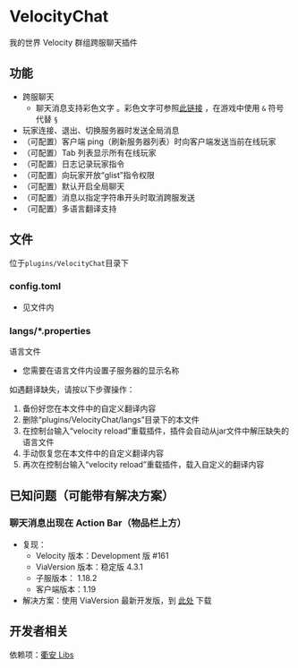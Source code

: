 # VelocityChat

我的世界 Velocity 群组跨服聊天插件

## 功能

- 跨服聊天
    - 聊天消息支持彩色文字
      。彩色文字可参照[此链接](https://wiki.biligame.com/mc/%E6%A0%BC%E5%BC%8F%E5%8C%96%E4%BB%A3%E7%A0%81)
      ，在游戏中使用 `&`
      符号代替 `§`
- 玩家连接、退出、切换服务器时发送全局消息
- （可配置）客户端 ping（刷新服务器列表）时向客户端发送当前在线玩家
- （可配置）Tab 列表显示所有在线玩家
- （可配置）日志记录玩家指令
- （可配置）向玩家开放“glist”指令权限
- （可配置）默认开启全局聊天
- （可配置）消息以指定字符串开头时取消跨服发送
- （可配置）多语言翻译支持

## 文件

位于`plugins/VelocityChat`目录下

### config.toml

- 见文件内

### langs/*.properties

语言文件

- 您需要在语言文件内设置子服务器的显示名称

如遇翻译缺失，请按以下步骤操作：

1. 备份好您在本文件中的自定义翻译内容
2. 删除“plugins/VelocityChat/langs”目录下的本文件
3. 在控制台输入“velocity reload”重载插件，插件会自动从jar文件中解压缺失的语言文件
4. 手动恢复您在本文件中的自定义翻译内容
5. 再次在控制台输入“velocity reload”重载插件，载入自定义的翻译内容

## 已知问题（可能带有解决方案）

### 聊天消息出现在 Action Bar（物品栏上方）

- 复现：
    - Velocity 版本：Development 版 #161
    - ViaVersion 版本：稳定版 4.3.1
    - 子服版本： 1.18.2
    - 客户端版本：1.19
- 解决方案：使用 ViaVersion 最新开发版，到 [此处](https://ci.viaversion.com/job/ViaVersion-DEV/) 下载

## 开发者相关

依赖项：[衢安 Libs](https://gitee.com/virtual-qu-an/qu-an-libs)